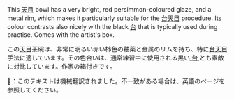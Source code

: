 <p>This <abbr title="tenmoku">天目</abbr> bowl has a very bright, red persimmon-coloured glaze, and a metal rim, which makes it particularly suitable for the <abbr title="dai tenmoku">台天目</abbr> procedure. Its colour contrasts also nicely with the black <abbr title="dai, stand">台</abbr> that is typically used during practise. Comes with the artist's box.</p>

この<abbr title="tenmoku">天目</abbr>茶碗は、非常に明るい赤い柿色の釉薬と金属のリムを持ち、特に<abbr title="dai tenmoku">台天目</abbr>手法に適しています。その色合いは、通常練習中に使用される黒い<abbr title="dai, stand"> 台 </abbr>とも素敵に対比しています。作家の箱付きです。</p>
👾：このテキストは機械翻訳されました。不一致がある場合は、英語のページを参照してください。
